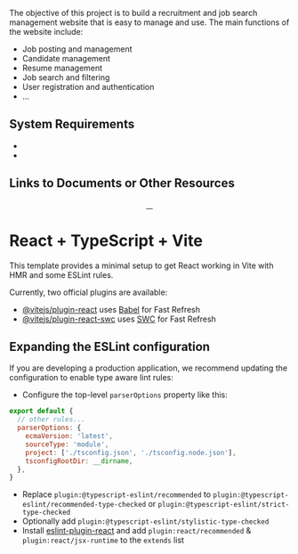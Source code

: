 The objective of this project is to build a recruitment and job search management website that is easy to manage and use. The main functions of the website include:

* Job posting and management
* Candidate management
* Resume management
* Job search and filtering
* User registration and authentication
* ...

## System Requirements

* 
* 

## Links to Documents or Other Resources
<div align="center">
  <a href="">
    <img src="https://img.shields.io/badge/react-%2320232a.svg?style=for-the-badge&logo=react&logoColor=%2361DAFB" alt="">
  </a>
  <a href="">
    <img src="https://img.shields.io/badge/-AntDesign-%230170FE?style=for-the-badge&logo=ant-design&logoColor=white" alt="">
  </a>
  <a href="">
    <img src="https://img.shields.io/badge/tailwindcss-%2338B2AC.svg?style=for-the-badge&logo=tailwind-css&logoColor=white" alt="">
  </a>
  <a href="">
    <img src="https://img.shields.io/badge/vercel-%23000000.svg?style=for-the-badge&logo=vercel&logoColor=white" alt="">
  </a>
</div>

# React + TypeScript + Vite

This template provides a minimal setup to get React working in Vite with HMR and some ESLint rules.

Currently, two official plugins are available:

- [@vitejs/plugin-react](https://github.com/vitejs/vite-plugin-react/blob/main/packages/plugin-react/README.md) uses [Babel](https://babeljs.io/) for Fast Refresh
- [@vitejs/plugin-react-swc](https://github.com/vitejs/vite-plugin-react-swc) uses [SWC](https://swc.rs/) for Fast Refresh

## Expanding the ESLint configuration

If you are developing a production application, we recommend updating the configuration to enable type aware lint rules:

- Configure the top-level `parserOptions` property like this:

```js
export default {
  // other rules...
  parserOptions: {
    ecmaVersion: 'latest',
    sourceType: 'module',
    project: ['./tsconfig.json', './tsconfig.node.json'],
    tsconfigRootDir: __dirname,
  },
}
```

- Replace `plugin:@typescript-eslint/recommended` to `plugin:@typescript-eslint/recommended-type-checked` or `plugin:@typescript-eslint/strict-type-checked`
- Optionally add `plugin:@typescript-eslint/stylistic-type-checked`
- Install [eslint-plugin-react](https://github.com/jsx-eslint/eslint-plugin-react) and add `plugin:react/recommended` & `plugin:react/jsx-runtime` to the `extends` list
